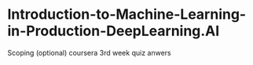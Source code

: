 # Introduction-to-Machine-Learning-in-Production-DeepLearning.AI
Scoping (optional) coursera 3rd week quiz anwers
